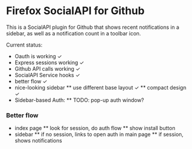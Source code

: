 # Firefox SocialAPI for Github

This is a SocialAPI plugin for Github that shows recent notifications in a sidebar, as well as a notification count in a toolbar icon. 

Current status:
* Oauth is working &#10003;
* Express sessions working &#10003;
* Github API calls working &#10003;
* SocialAPI Service hooks &#10003;
* better flow &#10003;
* nice-looking sidebar
** use different base layout &#10003;
** compact design &#10003;
* Sidebar-based Auth:
** TODO: pop-up auth window?



### Better flow

* index page
** look for session, do auth flow
** show install button
* sidebar
** if no session, links to open auth in main page
** if session, shows notifications




